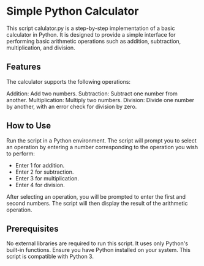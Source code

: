 # Simple Python Calculator
This script calulator.py is a step-by-step implementation of a basic calculator in Python. It is designed to provide a simple interface for performing basic arithmetic operations such as addition, subtraction, multiplication, and division.

## Features
The calculator supports the following operations:

Addition: Add two numbers.
Subtraction: Subtract one number from another.
Multiplication: Multiply two numbers.
Division: Divide one number by another, with an error check for division by zero.

## How to Use
Run the script in a Python environment. The script will prompt you to select an operation by entering a number corresponding to the operation you wish to perform:

* Enter 1 for addition.
* Enter 2 for subtraction.
* Enter 3 for multiplication.
* Enter 4 for division.

After selecting an operation, you will be prompted to enter the first and second numbers. The script will then display the result of the arithmetic operation.

## Prerequisites
No external libraries are required to run this script. It uses only Python's built-in functions. Ensure you have Python installed on your system. This script is compatible with Python 3.

